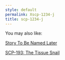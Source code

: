 ```yaml
---
style: default
permalink: Xscp-1234-j
title: scp-1234-j
---
```

You may also like:

[Story To Be Named Later](http://scp-wiki.net/story-to-be-named-later)

[SCP-193: The Tissue Snail](http://scp-wiki.net/scp-193)
